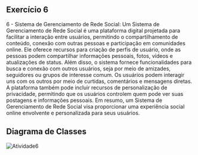 ## Exercício 6
6 - Sistema de Gerenciamento de Rede Social:
Um Sistema de Gerenciamento de Rede Social é uma plataforma digital projetada para facilitar a
interação entre usuários, permitindo o compartilhamento de conteúdo, conexão com outras pessoas e
participação em comunidades online. Ele oferece recursos para criação de perfis de usuário, onde as
pessoas podem compartilhar informações pessoais, fotos, vídeos e atualizações de status. Além disso,
o sistema fornece funcionalidades para busca e conexão com outros usuários, seja por meio de
amizades, seguidores ou grupos de interesse comum. Os usuários podem interagir uns com os outros
por meio de curtidas, comentários e mensagens diretas. A plataforma também pode incluir recursos
de personalização de privacidade, permitindo que os usuários controlem quem pode ver suas
postagens e informações pessoais. Em resumo, um Sistema de Gerenciamento de Rede Social visa
proporcionar uma experiência social online envolvente e personalizada para seus usuários.

## Diagrama de Classes
![Atividade6](https://github.com/user-attachments/assets/5e7991ec-4328-43d8-93b6-e2baf8401781)
